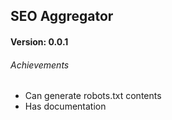 ## SEO Aggregator

#### Version: 0.0.1

###### Achievements

* Can generate robots.txt contents
* Has documentation